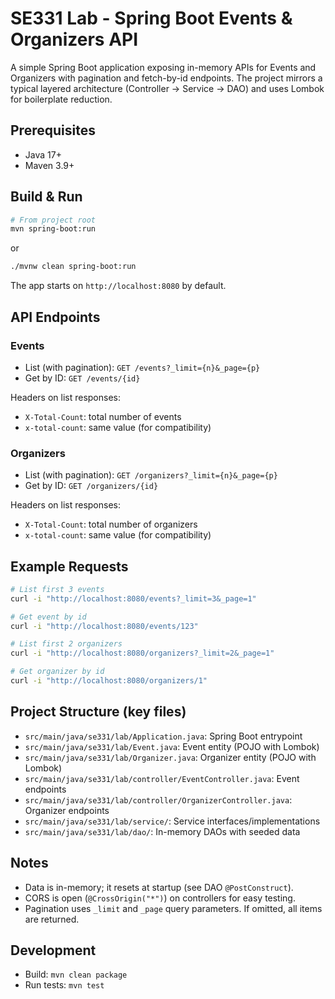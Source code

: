 # SE331 Lab - Spring Boot Events & Organizers API

A simple Spring Boot application exposing in-memory APIs for Events and Organizers with pagination and fetch-by-id endpoints. The project mirrors a typical layered architecture (Controller -> Service -> DAO) and uses Lombok for boilerplate reduction.

## Prerequisites
- Java 17+
- Maven 3.9+

## Build & Run
```bash
# From project root
mvn spring-boot:run
``` 
or
```bash
./mvnw clean spring-boot:run
```
The app starts on `http://localhost:8080` by default.

## API Endpoints
### Events
- List (with pagination): `GET /events?_limit={n}&_page={p}`
- Get by ID: `GET /events/{id}`

Headers on list responses:
- `X-Total-Count`: total number of events
- `x-total-count`: same value (for compatibility)

### Organizers
- List (with pagination): `GET /organizers?_limit={n}&_page={p}`
- Get by ID: `GET /organizers/{id}`

Headers on list responses:
- `X-Total-Count`: total number of organizers
- `x-total-count`: same value (for compatibility)

## Example Requests
```bash
# List first 3 events
curl -i "http://localhost:8080/events?_limit=3&_page=1"

# Get event by id
curl -i "http://localhost:8080/events/123"

# List first 2 organizers
curl -i "http://localhost:8080/organizers?_limit=2&_page=1"

# Get organizer by id
curl -i "http://localhost:8080/organizers/1"
```

## Project Structure (key files)
- `src/main/java/se331/lab/Application.java`: Spring Boot entrypoint
- `src/main/java/se331/lab/Event.java`: Event entity (POJO with Lombok)
- `src/main/java/se331/lab/Organizer.java`: Organizer entity (POJO with Lombok)
- `src/main/java/se331/lab/controller/EventController.java`: Event endpoints
- `src/main/java/se331/lab/controller/OrganizerController.java`: Organizer endpoints
- `src/main/java/se331/lab/service/`: Service interfaces/implementations
- `src/main/java/se331/lab/dao/`: In-memory DAOs with seeded data

## Notes
- Data is in-memory; it resets at startup (see DAO `@PostConstruct`).
- CORS is open (`@CrossOrigin("*")`) on controllers for easy testing.
- Pagination uses `_limit` and `_page` query parameters. If omitted, all items are returned.

## Development
- Build: `mvn clean package`
- Run tests: `mvn test`
